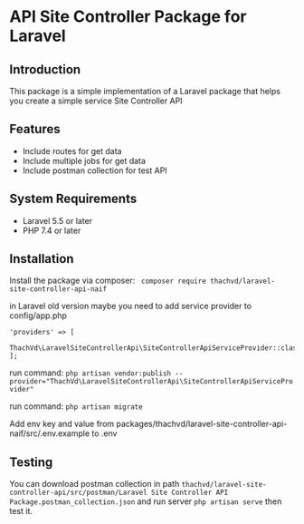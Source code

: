 <h1>API Site Controller Package for Laravel</h1>

## Introduction
This package is a simple implementation of a Laravel package that helps you create a simple service Site Controller API

## Features
- Include routes for get data
- Include multiple jobs for get data
- Include postman collection for test API

## System Requirements
- Laravel 5.5 or later
- PHP 7.4 or later

## Installation
Install the package via composer:
``` composer require thachvd/laravel-site-controller-api-naif```

in Laravel old version maybe you need to add service provider to config/app.php
```
'providers' => [
    ThachVd\LaravelSiteControllerApi\SiteControllerApiServiceProvider::class,
];
```
run command:
```php artisan vendor:publish --provider="ThachVd\LaravelSiteControllerApi\SiteControllerApiServiceProvider" ```

run command:
```php artisan migrate ```

Add env key and value from packages/thachvd/laravel-site-controller-api-naif/src/.env.example to .env

## Testing
You can download postman collection in path ``` thachvd/laravel-site-controller-api/src/postman/Laravel Site Controller API Package.postman_collection.json ``` and run server ``` php artisan serve ``` then test it.

